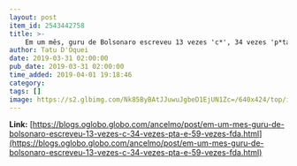 ```yaml
---
layout: post
item_id: 2543442758
title: >-
    Em um mês, guru de Bolsonaro escreveu 13 vezes 'c*', 34 vezes 'p*ta' e 59 vezes 'f*da' : Ancelmo
author: Tatu D'Oquei
date: 2019-03-31 02:00:00
pub_date: 2019-03-31 02:00:00
time_added: 2019-04-01 19:18:46
category: 
tags: []
image: https://s2.glbimg.com/Nk85ByBAtJJuwuJgbeD1EjUN1Zc=/640x424/top/i.glbimg.com/og/ig/infoglobo1/f/original/2019/03/29/81652645_brazilian_writer_olavo_de_carvalho_arrives_for_the_showing_of_a_documentary_on_the_governme.jpg
---
```


**Link:** [https://blogs.oglobo.globo.com/ancelmo/post/em-um-mes-guru-de-bolsonaro-escreveu-13-vezes-c-34-vezes-pta-e-59-vezes-fda.html](https://blogs.oglobo.globo.com/ancelmo/post/em-um-mes-guru-de-bolsonaro-escreveu-13-vezes-c-34-vezes-pta-e-59-vezes-fda.html)


